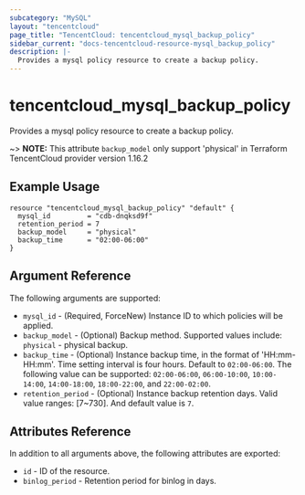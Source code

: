 ```yaml
---
subcategory: "MySQL"
layout: "tencentcloud"
page_title: "TencentCloud: tencentcloud_mysql_backup_policy"
sidebar_current: "docs-tencentcloud-resource-mysql_backup_policy"
description: |-
  Provides a mysql policy resource to create a backup policy.
---
```


# tencentcloud_mysql_backup_policy

Provides a mysql policy resource to create a backup policy.

~> **NOTE:** This attribute `backup_model` only support 'physical' in Terraform TencentCloud provider version 1.16.2

## Example Usage

```hcl
resource "tencentcloud_mysql_backup_policy" "default" {
  mysql_id         = "cdb-dnqksd9f"
  retention_period = 7
  backup_model     = "physical"
  backup_time      = "02:00-06:00"
}
```

## Argument Reference

The following arguments are supported:

* `mysql_id` - (Required, ForceNew) Instance ID to which policies will be applied.
* `backup_model` - (Optional) Backup method. Supported values include: `physical` - physical backup.
* `backup_time` - (Optional) Instance backup time, in the format of 'HH:mm-HH:mm'. Time setting interval is four hours. Default to `02:00-06:00`. The following value can be supported: `02:00-06:00`, `06:00-10:00`, `10:00-14:00`, `14:00-18:00`, `18:00-22:00`, and `22:00-02:00`.
* `retention_period` - (Optional) Instance backup retention days. Valid value ranges: [7~730]. And default value is `7`.

## Attributes Reference

In addition to all arguments above, the following attributes are exported:

* `id` - ID of the resource.
* `binlog_period` - Retention period for binlog in days.



